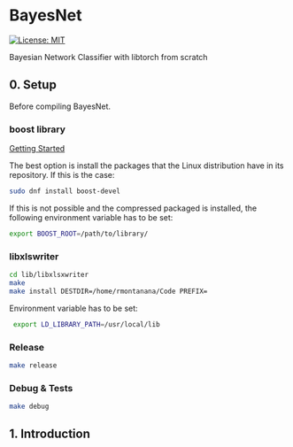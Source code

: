 # BayesNet

[![License: MIT](https://img.shields.io/badge/License-MIT-yellow.svg)](https://opensource.org/licenses/MIT)

Bayesian Network Classifier with libtorch from scratch

## 0. Setup

Before compiling BayesNet.

### boost library

[Getting Started](<https://www.boost.org/doc/libs/1_83_0/more/getting_started/index.html>)

The best option is install the packages that the Linux distribution have in its repository. If this is the case:

```bash
sudo dnf install boost-devel
```

If this is not possible and the compressed packaged is installed, the following environment variable has to be set:

```bash
export BOOST_ROOT=/path/to/library/
```

### libxlswriter

```bash
cd lib/libxlsxwriter
make
make install DESTDIR=/home/rmontanana/Code PREFIX=
```

Environment variable has to be set:

```bash
 export LD_LIBRARY_PATH=/usr/local/lib
 ```

### Release

```bash
make release
```

### Debug & Tests

```bash
make debug
```

## 1. Introduction
